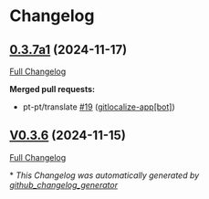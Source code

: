 # Changelog

## [0.3.7a1](https://github.com/OpenVoiceOS/ovos-skill-days-in-history/tree/0.3.7a1) (2024-11-17)

[Full Changelog](https://github.com/OpenVoiceOS/ovos-skill-days-in-history/compare/V0.3.6...0.3.7a1)

**Merged pull requests:**

- pt-pt/translate [\#19](https://github.com/OpenVoiceOS/ovos-skill-days-in-history/pull/19) ([gitlocalize-app[bot]](https://github.com/apps/gitlocalize-app))

## [V0.3.6](https://github.com/OpenVoiceOS/ovos-skill-days-in-history/tree/V0.3.6) (2024-11-15)

[Full Changelog](https://github.com/OpenVoiceOS/ovos-skill-days-in-history/compare/0.3.6...V0.3.6)



\* *This Changelog was automatically generated by [github_changelog_generator](https://github.com/github-changelog-generator/github-changelog-generator)*
